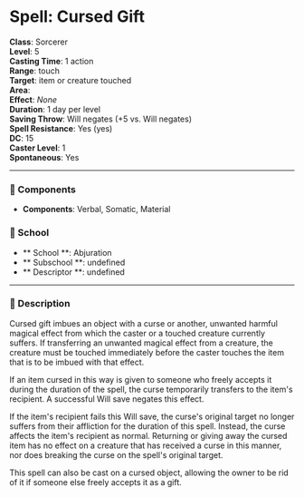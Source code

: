 
# Spell: Cursed Gift
**Class**: Sorcerer  
**Level**: 5  
**Casting Time**: 1 action  
**Range**: touch  
**Target**: item or creature touched  
**Area**:   
**Effect**: _None_  
**Duration**: 1 day per level  
**Saving Throw**: Will negates (+5 vs. Will negates)  
**Spell Resistance**: Yes (yes)  
**DC**: 15  
**Caster Level**: 1  
**Spontaneous**: Yes

---

### 🔮 Components
- **Components**: Verbal, Somatic, Material

### 🏫 School
- ** School **: Abjuration
- ** Subschool **: undefined
- ** Descriptor **: undefined
---

### 📜 Description
Cursed gift imbues an object with a curse or another, unwanted harmful magical effect from which the caster or a touched creature currently suffers. If transferring an unwanted magical effect from a creature, the creature must be touched immediately before the caster touches the item that is to be imbued with that effect.

If an item cursed in this way is given to someone who freely accepts it during the duration of the spell, the curse temporarily transfers to the item's recipient. A successful Will save negates this effect.

If the item's recipient fails this Will save, the curse's original target no longer suffers from their affliction for the duration of this spell. Instead, the curse affects the item's recipient as normal. Returning or giving away the cursed item has no effect on a creature that has received a curse in this manner, nor does breaking the curse on the spell's original target.

This spell can also be cast on a cursed object, allowing the owner to be rid of it if someone else freely accepts it as a gift.
